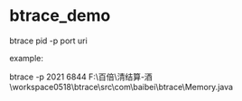 # btrace_demo

btrace pid -p port  uri

example:

btrace -p 2021 6844  F:\百倍\清结算-酒\workspace0518\btrace\src\com\baibei\btrace\Memory.java
